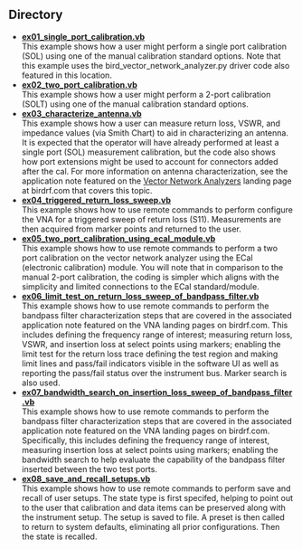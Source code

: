 ## Directory

* **[ex01_single_port_calibration.vb](./ex01_single_port_calibration.vb)**  
This example shows how a user might perform a single port calibration (SOL) using one of the manual calibration standard options. Note that this example uses the bird_vector_network_analyzer.py driver code also featured in this location.
* **[ex02_two_port_calibration.vb](./ex02_two_port_calibration.vb)**  
This example shows how a user might perform a 2-port calibration (SOLT) using one of the manual calibration standard options.
* **[ex03_characterize_antenna.vb](./ex03_characterize_antenna.vb)**  
This example shows how a user can measure return loss, VSWR, and impedance values (via Smith Chart) to aid in characterizing an antenna. It is expected that the operator will have already performed at least a single port (SOL) measurement calibration, but the code also shows how port extensions might be used to account for connectors added after the cal. For more information on antenna characterization, see the application note featured on the [Vector Network Analyzers](https://birdrf.com/Products/Analyzers/VNA.aspx) landing page at birdrf.com that covers this topic.
* **[ex04_triggered_return_loss_sweep.vb](./ex04_triggered_return_loss_sweep.vb)**  
This example shows how to use remote commands to perform configure the VNA for a triggered sweep of return loss (S11). Measurements are then acquired from marker points and returned to the user.
* **[ex05_two_port_calibration_using_ecal_module.vb](./ex05_two_port_calibration_using_ecal_module.vb)**  
This example shows how to use remote commands to perform a two port calibration on the vector network analyzer using the ECal (electronic calibration) module. You will note that in comparison to the manual 2-port calibration, the coding is simpler which aligns with the simplicity and limited connections to the ECal standard/module. 
* **[ex06_limit_test_on_return_loss_sweep_of_bandpass_filter.vb](./ex06_limit_test_on_return_loss_sweep_of_bandpass_filter.vb)**  
This example shows how to use remote commands to perform the bandpass filter characterization steps that are covered in the associated application note featured on the VNA landing pages on birdrf.com. This includes defining the frequency range of interest; measuring return loss, VSWR, and insertion loss at select points using markers; enabling the limit test for the return loss trace defining the test region and making limit lines and pass/fail indicators visible in the software UI as well as reporting the pass/fail status over the instrument bus. Marker search is also used.
* **[ex07_bandwidth_search_on_insertion_loss_sweep_of_bandpass_filter.vb](./ex07_bandwidth_search_on_insertion_loss_sweep_of_bandpass_filter.vb)**  
This example shows how to use remote commands to perform the bandpass filter characterization steps that are covered in the associated application note featured on the VNA landing pages on birdrf.com. Specifically, this includes defining the frequency range of interest, measuring insertion loss at select points using markers; enabling the bandwidth search to help evaluate the capability of the bandpass filter inserted between the two test ports.
* **[ex08_save_and_recall_setups.vb](./ex08_save_and_recall_setups.vb)**  
This example shows how to use remote commands to perform save and recall of user setups. The state type is first specifed, helping to point out to the user that calibration and data items can be preserved along with the instrument setup. The setup is saved to file. A preset is then called to return to system defaults, eliminating all prior configurations. Then the state is recalled.